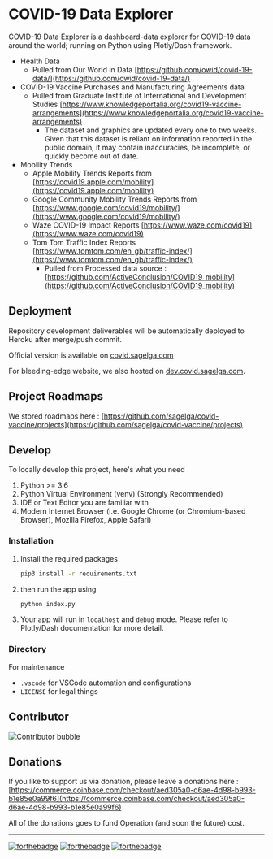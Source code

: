 # COVID-19 Data Explorer
COVID-19 Data Explorer is a dashboard-data explorer for COVID-19 data around the world; running on Python using Plotly/Dash framework.

- Health Data
  - Pulled from Our World in Data [https://github.com/owid/covid-19-data/](https://github.com/owid/covid-19-data/)
- COVID-19 Vaccine Purchases and Manufacturing Agreements data
  - Pulled from Graduate Institute of International and Development Studies [https://www.knowledgeportalia.org/covid19-vaccine-arrangements](https://www.knowledgeportalia.org/covid19-vaccine-arrangements)
    - The dataset and graphics are updated every one to two weeks. Given that this dataset is reliant on information reported in the public domain, it may contain inaccuracies, be incomplete, or quickly become out of date.
- Mobility Trends
  - Apple Mobility Trends Reports from [https://covid19.apple.com/mobility](https://covid19.apple.com/mobility)
  - Google Community Mobility Trends Reports from [https://www.google.com/covid19/mobility/](https://www.google.com/covid19/mobility/)
  - Waze COVID-19 Impact Reports [https://www.waze.com/covid19](https://www.waze.com/covid19)
  - Tom Tom Traffic Index Reports [https://www.tomtom.com/en_gb/traffic-index/](https://www.tomtom.com/en_gb/traffic-index/)
    - Pulled from Processed data source : [https://github.com/ActiveConclusion/COVID19_mobility](https://github.com/ActiveConclusion/COVID19_mobility)

## Deployment
Repository development deliverables will be automatically deployed to Heroku after merge/push commit.

Official version is available on [covid.sagelga.com](http://covid.sagelga.com)

For bleeding-edge website, we also hosted on [dev.covid.sagelga.com](http://dev.covid.sagelga.com/).

## Project Roadmaps
We stored roadmaps here : [https://github.com/sagelga/covid-vaccine/projects](https://github.com/sagelga/covid-vaccine/projects)
## Develop
To locally develop this project, here's what you need
1. Python >= 3.6
2. Python Virtual Environment (venv) (Strongly Recommended)
3. IDE or Text Editor you are familiar with
4. Modern Internet Browser (i.e. Google Chrome (or Chromium-based Browser), Mozilla Firefox, Apple Safari)

### Installation
1. Install the required packages
    ``` bash
    pip3 install -r requirements.txt
    ```
2. then run the app using
    ``` bash
    python index.py
    ```
3. Your app will run in `localhost` and `debug` mode. Please refer to Plotly/Dash documentation for more detail.

### Directory
For maintenance
- `.vscode` for VSCode automation and configurations
- `LICENSE` for legal things

## Contributor
![Contributor bubble](https://contrib.rocks/image?repo=sagelga/covid-vaccine)

## Donations
If you like to support us via donation, please leave a donations here : [https://commerce.coinbase.com/checkout/aed305a0-d6ae-4d98-b993-b1e85e0a99f6](https://commerce.coinbase.com/checkout/aed305a0-d6ae-4d98-b993-b1e85e0a99f6)

All of the donations goes to fund Operation (and soon the future) cost.

---

[![forthebadge](https://forthebadge.com/images/badges/made-with-python.svg)](https://forthebadge.com) [![forthebadge](https://forthebadge.com/images/badges/built-with-love.svg)](https://forthebadge.com) [![forthebadge](https://forthebadge.com/images/badges/contains-cat-gifs.svg)](https://forthebadge.com)
